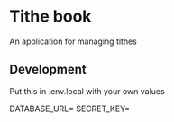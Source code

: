 # Tithe book

An application for managing tithes

## Development

Put this in .env.local with your own values

DATABASE_URL=
SECRET_KEY=
